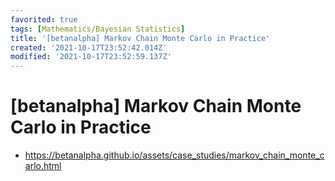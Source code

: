 ```yaml
---
favorited: true
tags: [Mathematics/Bayesian Statistics]
title: '[betanalpha] Markov Chain Monte Carlo in Practice'
created: '2021-10-17T23:52:42.014Z'
modified: '2021-10-17T23:52:59.137Z'
---
```


# [betanalpha] Markov Chain Monte Carlo in Practice

* https://betanalpha.github.io/assets/case_studies/markov_chain_monte_carlo.html

